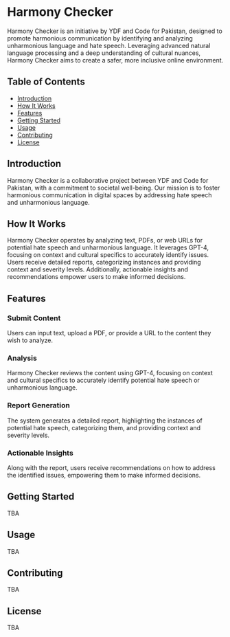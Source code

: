 # Harmony Checker

Harmony Checker is an initiative by YDF and Code for Pakistan, designed to promote harmonious communication by identifying and analyzing unharmonious language and hate speech. Leveraging advanced natural language processing and a deep understanding of cultural nuances, Harmony Checker aims to create a safer, more inclusive online environment.

## Table of Contents

- [Introduction](#introduction)
- [How It Works](#how-it-works)
- [Features](#features)
- [Getting Started](#getting-started)
- [Usage](#usage)
- [Contributing](#contributing)
- [License](#license)

## Introduction

Harmony Checker is a collaborative project between YDF and Code for Pakistan, with a commitment to societal well-being. Our mission is to foster harmonious communication in digital spaces by addressing hate speech and unharmonious language.

## How It Works

Harmony Checker operates by analyzing text, PDFs, or web URLs for potential hate speech and unharmonious language. It leverages GPT-4, focusing on context and cultural specifics to accurately identify issues. Users receive detailed reports, categorizing instances and providing context and severity levels. Additionally, actionable insights and recommendations empower users to make informed decisions.

## Features

### Submit Content
Users can input text, upload a PDF, or provide a URL to the content they wish to analyze.

### Analysis
Harmony Checker reviews the content using GPT-4, focusing on context and cultural specifics to accurately identify potential hate speech or unharmonious language.

### Report Generation
The system generates a detailed report, highlighting the instances of potential hate speech, categorizing them, and providing context and severity levels.

### Actionable Insights
Along with the report, users receive recommendations on how to address the identified issues, empowering them to make informed decisions.

## Getting Started

TBA

## Usage

TBA

## Contributing

TBA

## License

TBA